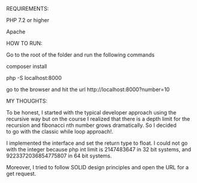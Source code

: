 REQUIREMENTS:

PHP 7.2 or higher

Apache


HOW TO RUN:

Go to the root of the folder and run the following commands

composer install

php -S localhost:8000

go to the browser and hit the url http://localhost:8000?number=10


MY THOUGHTS:

To be honest, I started with the typical developer approach using the 
recursive way but on the course I realized that there is a depth limit
for the recursion and fibonacci nth number grows dramatically. So I decided  
to go with the classic while loop approach!.

I implemented the interface and set the return type to float. I could not 
go with the integer because php int limit is 2147483647 in 32 bit systems,
and 9223372036854775807 in 64 bit systems.

Moreover, I tried to follow SOLID design principles and open the URL for a 
get request.


